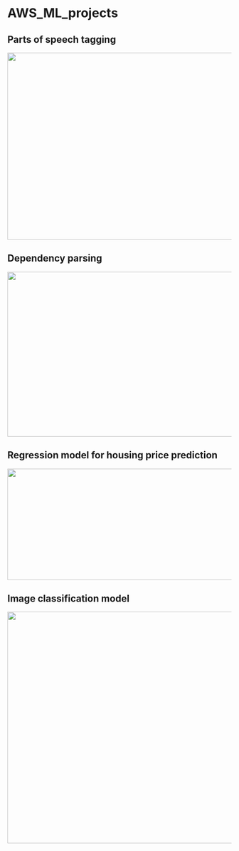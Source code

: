 # AWS_ML_projects


## Parts of speech tagging
<p align="center">
  <img height="420" width="860" src="https://github.com/RishikeshDhayarkar/AWS_ML_projects/blob/main/aws_ml_proj_pics/nlp_1.png">
</p>  


## Dependency parsing
<p align="center">
  <img height="370" width="860" src="https://github.com/RishikeshDhayarkar/AWS_ML_projects/blob/main/aws_ml_proj_pics/nlp_2.png">
</p>  


## Regression model for housing price prediction
<p align="center">
  <img height="250" width="900" src="https://github.com/RishikeshDhayarkar/AWS_ML_projects/blob/main/aws_ml_proj_pics/reg_1.png">
</p>  


## Image classification model
<p align="center">
  <img height="520" width="960" src="https://github.com/RishikeshDhayarkar/AWS_ML_projects/blob/main/aws_ml_proj_pics/class_1.png">
</p>  
